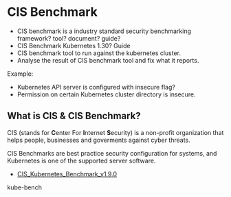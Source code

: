 # CIS Benchmark

- CIS benchmark is a industry standard security benchmarking framework? tool? document? guide?
- CIS Benchmark Kubernetes 1.30? Guide
- CIS benchmark tool to run against the kubernetes cluster.
- Analyse the result of CIS benchmark tool and fix what it reports.


Example:
- Kubernetes API server is configured with insecure flag?
- Permission on certain Kubernetes cluster directory is insecure.


## What is CIS & CIS Benchmark?

CIS (stands for **C**enter For **I**nternet **S**ecurity) is a non-profit organization that helps people, businesses and goverments against cyber threats. 

CIS Benchmarks are best practice security configuration for systems, and Kubernetes is one of the supported server software.
- [CIS_Kubernetes_Benchmark_v1.9.0](../assets/CIS_Kubernetes_Benchmark_v1.9.0%20PDF.pdf)

kube-bench

